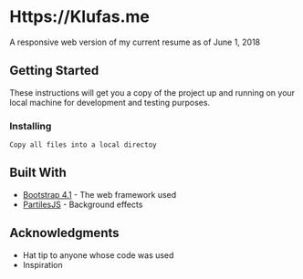 # Https://Klufas.me

A responsive web version of my current resume as of June 1, 2018

## Getting Started

These instructions will get you a copy of the project up and running on your local machine for development and testing purposes.

### Installing

```
Copy all files into a local directoy
```

## Built With

* [Bootstrap 4.1](https://github.com/twbs/bootstrap) - The web framework used
* [PartilesJS](https://github.com/VincentGarreau/particles.js/) - Background effects


## Acknowledgments

* Hat tip to anyone whose code was used
* Inspiration

